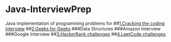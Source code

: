 # Java-InterviewPrep
Java implementation of programming problems for 
##<a href="https://github.com/darshanhs90/Java-InterviewPrep/tree/master/src/ctci">1.Cracking the coding interview</a>
##<a href="https://github.com/darshanhs90/Java-InterviewPrep/tree/master/src/geeksforgeeks">2.Geeks for Geeks</a>
###Data Structures
###Amazon Interview 
###Google Interview 
##<a href="https://github.com/darshanhs90/Java-InterviewPrep/tree/master/src/Warmup">3.HackerRank challenges</a>
##<a href="https://github.com/darshanhs90/Java-InterviewPrep/tree/master/src/Warmup">4.LeetCode challenges</a>